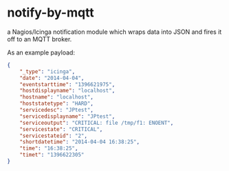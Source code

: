 # notify-by-mqtt

a Nagios/Icinga notification module which wraps data into JSON and fires it off to an MQTT broker.

As an example payload:

```json
{
    "_type": "icinga", 
    "date": "2014-04-04", 
    "eventstarttime": "1396621975", 
    "hostdisplayname": "localhost", 
    "hostname": "localhost", 
    "hoststatetype": "HARD", 
    "servicedesc": "JPtest", 
    "servicedisplayname": "JPtest", 
    "serviceoutput": "CRITICAL: file /tmp/f1: ENOENT", 
    "servicestate": "CRITICAL", 
    "servicestateid": "2", 
    "shortdatetime": "2014-04-04 16:38:25", 
    "time": "16:38:25", 
    "timet": "1396622305"
}
```
